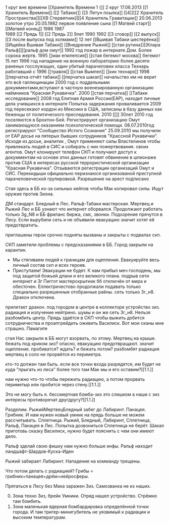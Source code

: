1 круг вне времени  [[Хранитель Времени 1 {]]
2 круг 17.06.2013 [[1 Хранитель Времени]] [[2 Табаки{]] [[3 Летун поылка]] [[4]][[2 Хранитель Пространства]][[ХВ Стервятник]][[4 Хранитель Гравитации]]
20.06.2013 золотое утро
20.05.1982 первое появление сына
 [[1 Матвей старт]] [[Матвей конец]]
1986
1987  
1989  [[2 Прядь 1]] [[2 Прядь 2]] 9лет
1990 
1992 [[3 сговор]] [[2 выпуск]] [[3 после выпуска  под холмами]] 12 лет
[[Вшивая Табаки шестерёнка]] [[Ищейка Вшивая Табаки]]
[[Внедрение Рыжий]] [[стая рутина]][[Клара Ральф]][[ральф дом омут]]
1992 год пожар в интернате Дом. Более сорока жертв.
1995  [[мак епилепсия]] [[стая бегемот москва]] бегемот 15 лет
1996 год нападение на военную лабораторию более десяти раненых госслужащих, один убитый парачеловек класса Технарь работавший с 
1996 [[травля]] [[стая Вымпел]] [[кик технаря]]
1998 [[перчатка отчёт табаки]] [[перчатка шакал]]
начальство им не верит это всё галлюцинации
2000 год с поддельными докумментами,вступают в частную военезированную организацию наёмников "Красная Рукавичка".
2000 [[стая перчатка]] [[Табаки исследование]]
2008 год Елитная Армия России(ЕАР), находит личные дела учившихся в интернате  Попытка задержания проваливается
2009 год  пересекают кордон из Мексики в США, записаны в базу данных как беженцы от политического преследования. 
2010 [[]] 30лет
2010 год  поселяются в Броктон-Бей. Регистрируют организацию Омут занимающуюся оказанием психологической помощи.
08.07.2010год регистрируют "Сообщество Истого Сознания"
25.09.2010 мы получили от ЕАР досье на пятерых бывших сотрудников "Крассной Рукавички". Исходя из досье, аналитик , Омут применяют силы Властелинов чтобы привлекать людей в СИС и собирать с них пожертвования. своих агентов. Омут клонируют телефон СКП и получают доступ к докумментам на основе этих данных готовят обвинение в шпионаже против США в интересах русской террористической организации "Красная Рукавичка". Отзываются регистрации организаций Омут и СИС. Перекидыши официально перизнаюся организованой преступной парачеловеческой групировкой. Разрешение на арест подписано

Стая здесь в ББ из-за сильных кейпов чтобы Мак копировал силы. Ищут оружие против Зиона.

ДМ стандарт.
Бледный в Лес. 
Ральф-Табаки мастерская.
Мертвец и Рыжий Лес и ББ узнают что интернет оборвался. Продолжают работать только 3g_N8 и ББ фриланс биржа, смс, звонки. Подозрение прячутся в Лесу. Если вырубили сеть и не объявили евакуацию значит хотят её предотвратить.


приглашены герои срочно подняты вызваны и закрыты с подвалах скп.

СКП заметили проблемы с предсказаниями в ББ. Город закрыли на карантин.
- Мы стягиваем людей к границам для оцепления. Евакуируйте весь личный состав скп и всех героев.
- Приступаем!
Эвакуации не будет. К нам прибыл меч господень, мы под защитой божьей длани и его великого плана.
подрыв сети интернет и 3г Пиггот мастерскрытник
бб отключён от мира и обесточен. Еллектричестово продолжали подавать только специально разрешенные отобранные раёны. сеть только 3г_н8. Дракон отключена.

прилетает дракон. под городом в центре в коллекторе устройство зиз. радиация и излучение нейтрино. шумы и он же сеть 3г_н8. Нельзя разбомбить центр.
Прядь здаётся в СКП чтобы выжить добится сотрудничества и проапгрейдить оживить Василиск. Вот мои сканы мне страшно. Памагите


стая 
Нас закрыли в ББ могут взорвать, по этому. Мертвец на крыше.
бежать под криком зиз? опасно, евакуацию предотвращают. значит оцепление. пробиватся? 
ждать? и бежать потом? разбомбят радиация мертвец в соло не прорвётся из периметра.

кто-то должен там быть. если все точки входа разрядятся, им будет не куда "прыгать из леса" более того там Мак мы и его оставим?[[1.1.]]

нам нужно что-то чтобы пережить радиацию, а потом прорвать периметыр или пробится через стену.[[1.1.]]

Это не могу быть я. бессмертная бомба-зиз это слишком
а наши с зиз интересы противоречат другдругу?[[1.1.]]

<!-- Нужно глянуть будущее, почему? -->

Разделим. РыжийМертвецБледный забег до Лабиринт. Панацея. Грибник. И нам нужен новый умник на прядь больше не можем рассчитывать. Сплетница.
Рыжий, Бледный, Лабиринт, Сплетница, Ральф, Панацея в Лес.
Попытка дозвониться Сплетница не берёт.
Шакал приготовь сказку Василиск, нужно будет пояснить с чем они имеют дело.

Ральф зделай свою фишку нам нужно больше инфы.
Ральф находит ландшафт-Шардов-Куска-Иден

Рыжий забирает Лабиринт. Нападение на комманду трещены.

Что потом делать с радиацией? Грибы = грибник+панацея+дрём+нейросферы.

Прятаться в Лесу без Мака заражен Зиз. Самозванка не из наших.


0) Зона техно Зиз, брейк Умники. Отряд нашел устройство. Стрёмно там бомбить.
1) Зона маленькая ядерная бомбардировка определённой точки города. И там тригер-минигубитель не уязвимый к радиации и высоким температурам.
